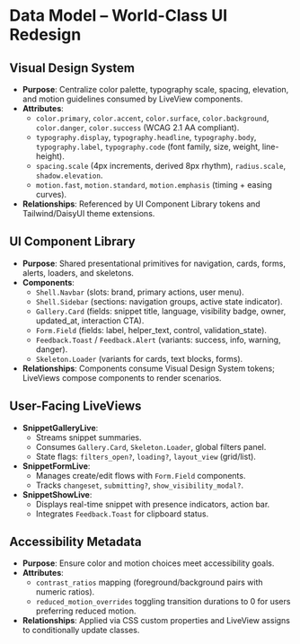 # Data Model – World-Class UI Redesign

## Visual Design System

- **Purpose**: Centralize color palette, typography scale, spacing, elevation, and motion guidelines consumed by LiveView components.
- **Attributes**:
  - `color.primary`, `color.accent`, `color.surface`, `color.background`, `color.danger`, `color.success` (WCAG 2.1 AA compliant).
  - `typography.display`, `typography.headline`, `typography.body`, `typography.label`, `typography.code` (font family, size, weight, line-height).
  - `spacing.scale` (4px increments, derived 8px rhythm), `radius.scale`, `shadow.elevation`.
  - `motion.fast`, `motion.standard`, `motion.emphasis` (timing + easing curves).
- **Relationships**: Referenced by UI Component Library tokens and Tailwind/DaisyUI theme extensions.

## UI Component Library

- **Purpose**: Shared presentational primitives for navigation, cards, forms, alerts, loaders, and skeletons.
- **Components**:
  - `Shell.Navbar` (slots: brand, primary actions, user menu).
  - `Shell.Sidebar` (sections: navigation groups, active state indicator).
  - `Gallery.Card` (fields: snippet title, language, visibility badge, owner, updated_at, interaction CTA).
  - `Form.Field` (fields: label, helper_text, control, validation_state).
  - `Feedback.Toast` / `Feedback.Alert` (variants: success, info, warning, danger).
  - `Skeleton.Loader` (variants for cards, text blocks, forms).
- **Relationships**: Components consume Visual Design System tokens; LiveViews compose components to render scenarios.

## User-Facing LiveViews

- **SnippetGalleryLive**:
  - Streams snippet summaries.
  - Consumes `Gallery.Card`, `Skeleton.Loader`, global filters panel.
  - State flags: `filters_open?`, `loading?`, `layout_view` (grid/list).
- **SnippetFormLive**:
  - Manages create/edit flows with `Form.Field` components.
  - Tracks `changeset`, `submitting?`, `show_visibility_modal?`.
- **SnippetShowLive**:
  - Displays real-time snippet with presence indicators, action bar.
  - Integrates `Feedback.Toast` for clipboard status.

## Accessibility Metadata

- **Purpose**: Ensure color and motion choices meet accessibility goals.
- **Attributes**:
  - `contrast_ratios` mapping (foreground/background pairs with numeric ratios).
  - `reduced_motion_overrides` toggling transition durations to 0 for users preferring reduced motion.
- **Relationships**: Applied via CSS custom properties and LiveView assigns to conditionally update classes.
